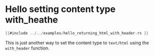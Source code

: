 # Hello setting content type with_heathe

```rust
{{#include ../../examples/hello_returning_html_with_header.rs }}
```

This is just another way to set the content type to `text/html` using the `with_header` function.